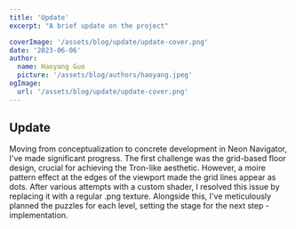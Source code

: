 ```yaml
---
title: 'Update'
excerpt: "A brief update on the project"

coverImage: '/assets/blog/update/update-cover.png'
date: '2023-06-06'
author:
  name: Haoyang Guo
  picture: '/assets/blog/authors/haoyang.jpeg'
ogImage:
  url: '/assets/blog/update/update-cover.png'
---
```


## Update
Moving from conceptualization to concrete development in Neon Navigator, I've made significant progress. The first challenge was the grid-based floor design, crucial for achieving the Tron-like aesthetic. However, a moire pattern effect at the edges of the viewport made the grid lines appear as dots. After various attempts with a custom shader, I resolved this issue by replacing it with a regular .png texture. Alongside this, I've meticulously planned the puzzles for each level, setting the stage for the next step - implementation.
